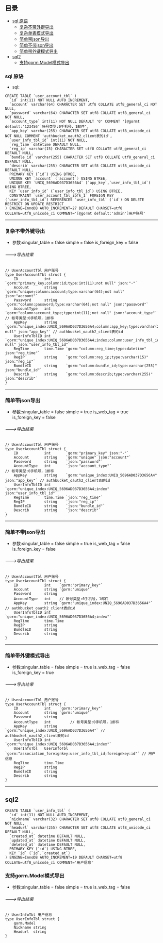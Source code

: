 ## 目录
 - [sql 原语](#sql-原语)
	- [复杂不带外键导出](#复杂不带外键导出)
	- [复杂单表模式导出](#复杂单表模式导出)
	- [简单带json导出](#简单带json导出)
	- [简单不带json导出](#简单不带json导出)
	- [简单带外键模式导出](#简单带外键模式导出)
 - [sql2](#sql2)
 	- [支持gorm.Model模式导出](#支持gorm.Model模式导出)


### sql 原语

- sql:
```
CREATE TABLE `user_account_tbl` (
  `id` int(11) NOT NULL AUTO_INCREMENT,
  `account` varchar(64) CHARACTER SET utf8 COLLATE utf8_general_ci NOT NULL,
  `password` varchar(64) CHARACTER SET utf8 COLLATE utf8_general_ci NOT NULL,
  `account_type` int(11) NOT NULL DEFAULT '0' COMMENT '[@gormt default:'123456']帐号类型:0手机号，1邮件',
  `app_key` varchar(255) CHARACTER SET utf8 COLLATE utf8_unicode_ci NOT NULL COMMENT 'authbucket_oauth2_client表的id',
  `user_info_tbl_id` int(11) NOT NULL,
  `reg_time` datetime DEFAULT NULL,
  `reg_ip` varchar(15) CHARACTER SET utf8 COLLATE utf8_general_ci DEFAULT NULL,
  `bundle_id` varchar(255) CHARACTER SET utf8 COLLATE utf8_general_ci DEFAULT NULL,
  `describ` varchar(255) CHARACTER SET utf8 COLLATE utf8_unicode_ci DEFAULT NULL,
  PRIMARY KEY (`id`) USING BTREE,
  UNIQUE KEY `account` (`account`) USING BTREE,
  UNIQUE KEY `UNIQ_5696AD037D3656A4` (`app_key`,`user_info_tbl_id`) USING BTREE,
  KEY `user_info_id` (`user_info_tbl_id`) USING BTREE,
  CONSTRAINT `user_account_tbl_ibfk_1` FOREIGN KEY (`user_info_tbl_id`) REFERENCES `user_info_tbl` (`id`) ON DELETE RESTRICT ON UPDATE RESTRICT
) ENGINE=InnoDB AUTO_INCREMENT=27 DEFAULT CHARSET=utf8 COLLATE=utf8_unicode_ci COMMENT='[@gormt default:'admin']用户账号'
```

-------------

### 复杂不带外键导出

- 参数:singular_table = false simple = false  is_foreign_key = false

###### --->导出结果

```
// UserAccountTbl 用户账号
type UserAccountTbl struct {
	ID            int       `gorm:"primary_key;column:id;type:int(11);not null" json:"-"`
	Account       string    `gorm:"unique;column:account;type:varchar(64);not null" json:"account"`
	Password      string    `gorm:"column:password;type:varchar(64);not null" json:"password"`
	AccountType   int       `gorm:"column:account_type;type:int(11);not null" json:"account_type"`                               // 帐号类型:0手机号，1邮件
	AppKey        string    `gorm:"unique_index:UNIQ_5696AD037D3656A4;column:app_key;type:varchar(255);not null" json:"app_key"` // authbucket_oauth2_client表的id
	UserInfoTblID int       `gorm:"unique_index:UNIQ_5696AD037D3656A4;index;column:user_info_tbl_id;type:int(11);not null" json:"user_info_tbl_id"`
	RegTime       time.Time `gorm:"column:reg_time;type:datetime" json:"reg_time"`
	RegIP         string    `gorm:"column:reg_ip;type:varchar(15)" json:"reg_ip"`
	BundleID      string    `gorm:"column:bundle_id;type:varchar(255)" json:"bundle_id"`
	Describ       string    `gorm:"column:describ;type:varchar(255)" json:"describ"`
}
```

-------------

### 简单带json导出

- 参数:singular_table = false simple = true is_web_tag = true  is_foreign_key = false

###### --->导出结果

```
// UserAccountTbl 用户账号
type UserAccountTbl struct {
	ID            int       `gorm:"primary_key" json:"-"`
	Account       string    `gorm:"unique" json:"account"`
	Password      string    `json:"password"`
	AccountType   int       `json:"account_type"`                                      // 帐号类型:0手机号，1邮件
	AppKey        string    `gorm:"unique_index:UNIQ_5696AD037D3656A4" json:"app_key"` // authbucket_oauth2_client表的id
	UserInfoTblID int       `gorm:"unique_index:UNIQ_5696AD037D3656A4;index" json:"user_info_tbl_id"`
	RegTime       time.Time `json:"reg_time"`
	RegIP         string    `json:"reg_ip"`
	BundleID      string    `json:"bundle_id"`
	Describ       string    `json:"describ"`
}

```
--------------

### 简单不带json导出

- 参数:singular_table = false simple = true is_web_tag = false  is_foreign_key = false

###### --->导出结果

```
// UserAccountTbl 用户账号
type UserAccountTbl struct {
	ID            int    `gorm:"primary_key"`
	Account       string `gorm:"unique"`
	Password      string
	AccountType   int    // 帐号类型:0手机号，1邮件
	AppKey        string `gorm:"unique_index:UNIQ_5696AD037D3656A4"` // authbucket_oauth2_client表的id
	UserInfoTblID int    `gorm:"unique_index:UNIQ_5696AD037D3656A4;index"`
	RegTime       time.Time
	RegIP         string
	BundleID      string
	Describ       string
}
```

--------------

### 简单带外键模式导出

- 参数:singular_table = false simple = true is_web_tag = false  is_foreign_key = true

###### --->导出结果

```
// UserAccountTbl 用户账号
type UserAccountTbl struct {
	ID            int    `gorm:"primary_key"`
	Account       string `gorm:"unique"`
	Password      string
	AccountType   int         // 帐号类型:0手机号，1邮件
	AppKey        string      `gorm:"unique_index:UNIQ_5696AD037D3656A4"` // authbucket_oauth2_client表的id
	UserInfoTblID int         `gorm:"unique_index:UNIQ_5696AD037D3656A4;index"`
	UserInfoTbl   UserInfoTbl `gorm:"association_foreignkey:user_info_tbl_id;foreignkey:id"` // 用户信息
	RegTime       time.Time
	RegIP         string
	BundleID      string
	Describ       string
}
```

--------------

## sql2
```
CREATE TABLE `user_info_tbl` (
  `id` int(11) NOT NULL AUTO_INCREMENT,
  `nickname` varchar(32) CHARACTER SET utf8 COLLATE utf8_general_ci NOT NULL,
  `headurl` varchar(255) CHARACTER SET utf8 COLLATE utf8_unicode_ci DEFAULT NULL,
  `created_at` datetime DEFAULT NULL,
  `updated_at` datetime DEFAULT NULL,
  `deleted_at` datetime DEFAULT NULL,
  PRIMARY KEY (`id`) USING BTREE,
  KEY `id` (`id`,`created_at`)
) ENGINE=InnoDB AUTO_INCREMENT=19 DEFAULT CHARSET=utf8 COLLATE=utf8_unicode_ci COMMENT='用户信息'
```

### 支持gorm.Model模式导出

- 参数:singular_table = false simple = true is_web_tag = false 

###### --->导出结果


```
// UserInfoTbl 用户信息
type UserInfoTbl struct {
	gorm.Model
	Nickname string
	Headurl  string
}
```